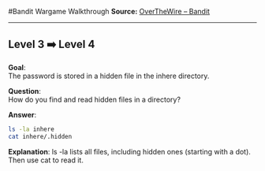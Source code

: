 #Bandit Wargame Walkthrough
**Source:** [OverTheWire – Bandit](https://overthewire.org/wargames/bandit/)

---

## Level 3 ➡️ Level 4

**Goal**:  
The password is stored in a hidden file in the inhere directory.

**Question**:  
How do you find and read hidden files in a directory?

**Answer**:
```bash
ls -la inhere
cat inhere/.hidden
```

**Explanation**:
ls -la lists all files, including hidden ones (starting with a dot). Then use cat to read it.
